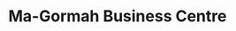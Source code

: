 ---
title: "Ma-Gormah Business Centre"
url: /gbarnga/ma-gormah-business-centre/
shop: convenience
---